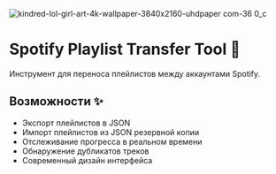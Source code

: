 ![kindred-lol-girl-art-4k-wallpaper-3840x2160-uhdpaper com-36 0_c](https://github.com/user-attachments/assets/43e6e8be-5ff0-4269-9650-068c095f5841)

# Spotify Playlist Transfer Tool 🎵

Инструмент для переноса плейлистов между аккаунтами Spotify.

## Возможности ✨
- Экспорт плейлистов в JSON
- Импорт плейлистов из JSON резервной копии 
- Отслеживание прогресса в реальном времени
- Обнаружение дубликатов треков
- Современный дизайн интерфейса
